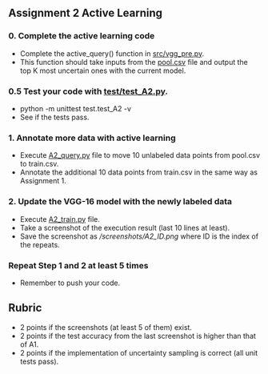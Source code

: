 ## Assignment 2 Active Learning
### 0. Complete the active learning code

- Complete the active_query() function in [src/vgg_pre.py](src/vgg_pre.py#L131C9-L131C21).
- This function should take inputs from the [pool.csv](data/pool.csv) file and output the top K most uncertain ones with the current model.
  
### 0.5 Test your code with [test/test_A2.py](test/test_A2.py).
- python -m unittest test.test_A2 -v
- See if the tests pass.

### 1. Annotate more data with active learning
- Execute [A2_query.py](src/A2_query.py) file to move 10 unlabeled data points from pool.csv to train.csv.
- Annotate the additional 10 data points from train.csv in the same way as Assignment 1.

### 2. Update the VGG-16 model with the newly labeled data
- Execute [A2_train.py](src/A2_train.py) file.
- Take a screenshot of the execution result (last 10 lines at least).
- Save the screenshot as _/screenshots/A2_ID.png_ where ID is the index of the repeats.

### Repeat Step 1 and 2 at least 5 times

- Remember to push your code.

## Rubric
- 2 points if the screenshots (at least 5 of them) exist.
- 2 points if the test accuracy from the last screenshot is higher than that of A1.
- 2 points if the implementation of uncertainty sampling is correct (all unit tests pass).
